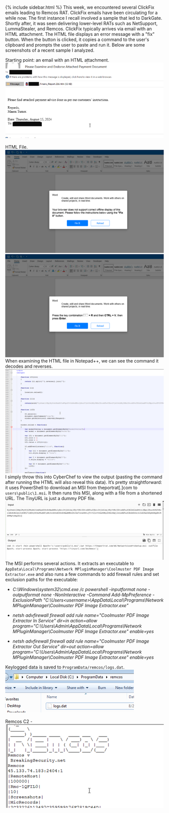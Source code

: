 {% include sidebar.html %}
This week, we encountered several ClickFix emails leading to Remcos RAT. ClickFix emails have been circulating for a while now. The first instance I recall involved a sample that led to DarkGate. Shortly after, it was seen delivering lower-level RATs such as NetSupport, LummaStealer, and Remcos. ClickFix typically arrives via email with an HTML attachment. The HTML file displays an error message with a "fix" button. When the button is clicked, it copies a command to the user's clipboard and prompts the user to paste and run it. Below are some screenshots of a recent sample I analyzed.

Starting point: an email with an HTML attachment.
<br>
<a href="Screenshots/RC1.png"> 
<img src="Screenshots/RC1.png">
</a>
<br>
<br>
HTML File.
<br>
<a href="Screenshots/RC2.png"> 
<img src="Screenshots/RC2.png">
</a>
<br>
<a href="Screenshots/RC3.png"> 
<img src="Screenshots/RC3.png">
</a>
<br>
When examining the HTML file in Notepad++, we can see the command it decodes and reverses.
<br>
<a href="Screenshots/RC4.png"> 
<img src="Screenshots/RC4.png">
</a>
<br>
I simply throw this into CyberChef to view the output (pasting the command after running the HTML will also reveal this data). It’s pretty straightforward: it uses PowerShell to download an MSI from theportrat[.]com to `users\public\1.msi`. It then runs this MSI, along with a file from a shortened URL. The TinyURL is just a dummy PDF file.
<br>
<a href="Screenshots/RC5.png"> 
<img src="Screenshots/RC5.png">
</a>
<br>
The MSI performs several actions. It extracts an executable to `AppData\Local\Programs\Network MPluginManager\Coolmuster PDF Image Extractor.exe` and also runs a few commands to add firewall rules and set exclusion paths for the executable:

*   _C:\Windows\system32\cmd.exe /c powershell -inputformat none -outputformat none -NonInteractive -Command Add-MpPreference -ExclusionPath "C:\Users\<username>\AppData\Local\Programs\Network MPluginManager\Coolmuster PDF Image Extractor.exe"_

*   _netsh advfirewall firewall add rule name="Coolmuster PDF Image Extractor In Service" dir=in action=allow program="C:\Users\Admin\AppData\Local\Programs\Network MPluginManager\Coolmuster PDF Image Extractor.exe" enable=yes_

*   _netsh advfirewall firewall add rule name="Coolmuster PDF Image Extractor Out Service" dir=out action=allow program="C:\Users\Admin\AppData\Local\Programs\Network MPluginManager\Coolmuster PDF Image Extractor.exe" enable=yes_


Keylogged data is saved to `ProgramData/remcos/logs.dat`.
<br>
<a href="Screenshots/RC6.png"> 
<img src="Screenshots/RC6.png">
</a>
<br>
<br>
Remcos C2 - 
<br>
<a href="Screenshots/RC7.png"> 
<img src="Screenshots/RC7.png">
</a>
<br>